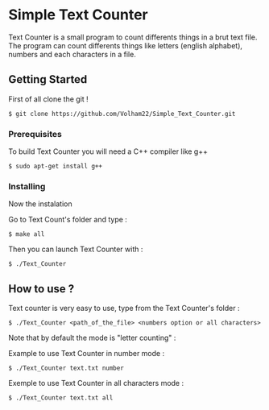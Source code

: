 # Simple Text Counter

Text Counter is a small program to count differents things in a brut text file.
The program can count differents things like letters (english alphabet), numbers and each characters in a file.

## Getting Started

First of all clone the git !
```
$ git clone https://github.com/Volham22/Simple_Text_Counter.git
```

### Prerequisites

To build Text Counter you will need a C++ compiler like g++

```
$ sudo apt-get install g++
```

### Installing

Now the instalation

Go to Text Count's folder and type :

```
$ make all
```

Then you can launch Text Counter with :

```
$ ./Text_Counter
```


## How to use ?

Text counter is very easy to use, type from the Text Counter's folder :

```
$ ./Text_Counter <path_of_the_file> <numbers option or all characters>
```

Note that by default the mode is "letter counting" :

Example to use Text Counter in number mode :
```
$ ./Text_Counter text.txt number
```

Exemple to use Text Counter in all characters mode :
```
$ ./Text_Counter text.txt all
```
